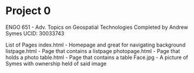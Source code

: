 # Project 0

ENGO 651 - Adv. Topics on Geospatial Technologies
Completed by Andrew Symes
UCID: 30033743

List of Pages
index.html - Homepage and great for navigating background
listpage.html - Page that contains a listpage
photopage.html - Page that holds a photo
table.html - Page that contains a table
Face.jpg - A picture of Symes with ownership held of said image
